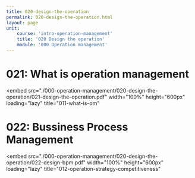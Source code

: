 ```yaml
---
title: 020-design-the-operation
permalink: 020-design-the-operation.html
layout: page
unit:
    course: 'intro-operation-management'
    title: '020 Design the operation'
    module: '000 Operation management'
---
```



# 021: What is operation management

<embed
      src="./000-operation-management/020-design-the-operation/021-design-the-operation.pdf"
      width="100%"
      height="600px"
      loading="lazy"
      title="011-what-is-om"
  ></embed>

  # 022: Bussiness Process Management

<embed
      src="./000-operation-management/020-design-the-operation/022-design-bpm.pdf"
      width="100%"
      height="600px"
      loading="lazy"
      title="012-operation-strategy-competitiveness"
  ></embed>